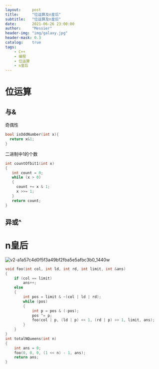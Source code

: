 ```yaml
---
layout:     post
title:      "位运算及n皇后"
subtitle:   "位运算及n皇后"
date:       2021-06-26 23:00:00
author:     "Messier"
header-img: "img/galaxy.jpg"
header-mask: 0.3
catalog:    true
tags:
    - C++
    - 编程
    - 位运算
    - n皇后
---
```






# 位运算



## 与&

奇偶性

```c++
bool isOddNumber(int x){
  return x&1;
}
```

二进制中1的个数

```c++
int countOfbit1(int x)
{
   int count = 0;
   while (x > 0)
   {
     count += x & 1;       
     x >>= 1;
   }
   return count;
}
```



## 异或^



# n皇后

![v2-a1a57c4d0f5f3a49bf2fba5e5afbc3b0_1440w](/Users/messi/Downloads/v2-a1a57c4d0f5f3a49bf2fba5e5afbc3b0_1440w.png)

```c++
void foo(int col, int ld, int rd, int limit, int &ans)
{
    if (col == limit)
        ans++;
    else
    {
        int pos = limit & ~(col | ld | rd);
        while (pos)
        {
            int p = pos & (-pos);
            pos ^= p;
            foo(col | p, (ld | p) << 1, (rd | p) >> 1, limit, ans);
        }
    }
}
int totalNQueens(int n)
{
    int ans = 0;
    foo(0, 0, 0, (1 << n) - 1, ans);
    return ans;
}
```





